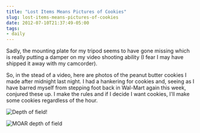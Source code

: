 ```yaml
---
title: "Lost Items Means Pictures of Cookies"
slug: lost-items-means-pictures-of-cookies
date: 2012-07-10T21:37:49-05:00
tags:
- daily
---
```

Sadly, the mounting plate for my tripod seems to have gone missing which is really putting a damper on my video shooting ability (I fear I may have shipped it away with my camcorder).

So, in the stead of a video, here are photos of the peanut butter cookies I made after midnight last night. I had a hankering for cookies and, seeing as I have barred myself from stepping foot back in Wal-Mart again this week, conjured these up. I make the rules and if I decide I want cookies, I'll make some cookies regardless of the hour.

![](http://images.dxprog.com/blog/peanutbutter_cookies1.jpg "Depth of field!")

![](http://images.dxprog.com/blog/peanutbutter_cookies2.jpg "MOAR depth of field")
